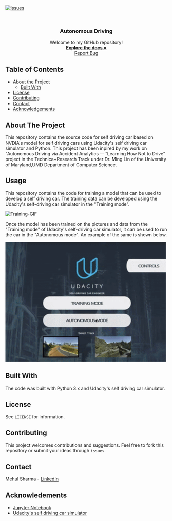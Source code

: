[![Issues][issues]][issues-url]

<br />
<p align="center">
  <h3 align="center">Autonomous Driving</h3>
  <p align="center">
    Welcome to my GitHub repository!
    <br />
    <a href="https://github.com/MehulSharma19/autonomous-driving"><strong>Explore the docs »</strong></a>
    <br />
    <a href="https://github.com/MehulSharma19/autonomous-driving">Report Bug</a>
   </p>
</p>

<!-- TABLE OF CONTENTS -->
## Table of Contents

* [About the Project](#about-the-project)
    * [Built With](#built-with)
* [License](#license)
* [Contributing](#contributing)
* [Contact](#contact)
* [Acknowledgements](#acknowledgements)

<!-- ABOUT THE PROJECT -->
## About The Project

This repository contains the source code for self driving car based on NVDIA's model for self driving cars using Udacity's self driving car simulator and Python. This project has been inpired by my work on "Autonomous Driving via Accident Analytics -- “Learning How Not to Drive” project in the Technica+Research Track under Dr. Ming Lin of the University of Maryland,UMD Department of Computer Science.

## Usage

This repository contains the code for training a model that can be used to develop a self driving car. 
The training data can be developed using the Udacity's self-driving car simulator in the "Training mode".
<p>
  <img src="https://github.com/MehulSharma19/autonomous-driving/blob/main/data/assets/training-mode.gif" alt="Training-GIF" title="Training car" width="500"/>
</p>
Once the model has been trained on the pictures and data from the "Training mode" of Udacity's self-driving car simulator, it can be used to run the car in the "Autonomous mode". An example of the same is shown below.
<p>
  <img src="https://github.com/MehulSharma19/autonomous-driving/blob/main/data/assets/autonomous-mode.gif" alt="Autonomous-GIF" title="Autonomous driving" width="500"/>
</p>

## Built With

The code was built with Python 3.x and Udacity's self driving car simulator.

<!-- LICENSE -->
## License

See `LICENSE` for information.

## Contributing

This project welcomes contributions and suggestions. Feel free to fork this repository or submit your ideas through `issues`.

<!-- CONTACT -->
## Contact

Mehul Sharma - [LinkedIn](https://www.linkedin.com/in/mehul-sharma-512916183/)

<!-- ACKNOWLEDGEMENTS -->
## Acknowledements

* [Jupyter Notebook](https://jupyter.org/)
* [Udacity's self driving car simulator](https://github.com/udacity/self-driving-car-sim)

<!-- MARKDOWN LINKS & IMAGES -->
[issues]: https://img.shields.io/github/issues-raw/MehulSharma19/autonomous-driving
[issues-url]: https://github.com/MehulSharma19/autonomous-driving/issues
